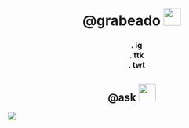 </div>
<h1 align="center">@grabeado <img src="https://cdn.discordapp.com/emojis/1197285388029546527.gif" width="35"></h1>


<div style="text-align: center;">
  <h1 style="font-size: 16px;">
    <img src="https://cdn.discordapp.com/emojis/1192506944905293857.gif" width="16" style="vertical-align: middle; width: 16px; height: 16px;"/> 
    <a href="https://www.instagram.com/feelingsaboutpaint/" style="text-decoration: none; color: inherit; font-size: 16px;">. ig</a>
    <br>
    <img src="https://cdn.discordapp.com/emojis/1192506944905293857.gif" width="16" style="vertical-align: middle; width: 16px; height: 16px;"/> 
    <a href="https://www.tiktok.com/@prestige" style="text-decoration: none; color: inherit; font-size: 16px;">. ttk</a>
    <br>
    <img src="https://cdn.discordapp.com/emojis/1192506944905293857.gif" width="16" style="vertical-align: middle; width: 16px; height: 16px;"/> 
    <a href="https://twitter.com/narcoculture" style="text-decoration: none; color: inherit; font-size: 16px;">. twt</a>
  </h1>
</div>




<h2 align="center">@ask <img src="https://cdn.discordapp.com/emojis/1155274265734697023.gif" width="35"></h2>
<p align="left">
  <a href="https://skillicons.dev">
    <img src="https://skillicons.dev/icons?i=c,cs,cpp,java,py,css,html,js,nodejs,mysql,sqlite,github,vscode,linux=12" />
  </a>
</p>
<br>
